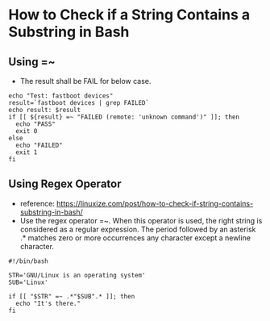 # How to Check if a String Contains a Substring in Bash
## Using =~
- The result shall be FAIL for below case.
```
echo "Test: fastboot devices"
result=`fastboot devices | grep FAILED`
echo result: $result
if [[ ${result} =~ "FAILED (remote: 'unknown command')" ]]; then
  echo "PASS"
  exit 0
else
  echo "FAILED"
  exit 1
fi
```
## Using Regex Operator 
- reference: https://linuxize.com/post/how-to-check-if-string-contains-substring-in-bash/
- Use the regex operator =~. When this operator is used, the right string is considered as a regular expression. The period followed by an asterisk .* matches zero or more occurrences any character except a newline character.
```
#!/bin/bash

STR='GNU/Linux is an operating system'
SUB='Linux'
 
if [[ "$STR" =~ .*"$SUB".* ]]; then
  echo "It's there."
fi
```

